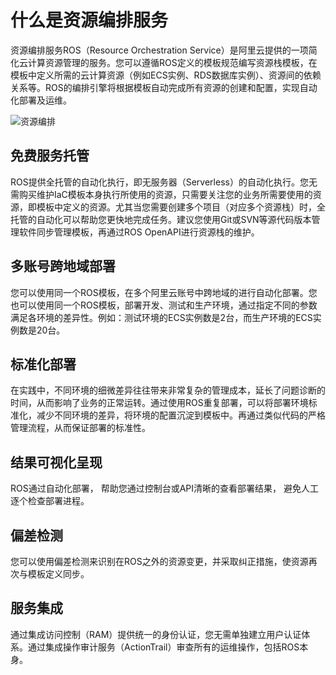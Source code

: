 # 什么是资源编排服务

资源编排服务ROS（Resource Orchestration Service）是阿里云提供的一项简化云计算资源管理的服务。您可以遵循ROS定义的模板规范编写资源栈模板，在模板中定义所需的云计算资源（例如ECS实例、RDS数据库实例）、资源间的依赖关系等。ROS的编排引擎将根据模板自动完成所有资源的创建和配置，实现自动化部署及运维。

![资源编排](https://static-aliyun-doc.oss-cn-hangzhou.aliyuncs.com/assets/img/zh-CN/6393459951/p76489.png)



## 免费服务托管

ROS提供全托管的自动化执行，即无服务器（Serverless）的自动化执行。您无需购买维护IaC模板本身执行所使用的资源，只需要关注您的业务所需要使用的资源，即模板中定义的资源。尤其当您需要创建多个项目（对应多个资源栈）时，全托管的自动化可以帮助您更快地完成任务。建议您使用Git或SVN等源代码版本管理软件同步管理模板，再通过ROS OpenAPI进行资源栈的维护。

## 多账号跨地域部署

您可以使用同一个ROS模板，在多个阿里云账号中跨地域的进行自动化部署。您也可以使用同一个ROS模板，部署开发、测试和生产环境，通过指定不同的参数满足各环境的差异性。例如：测试环境的ECS实例数是2台，而生产环境的ECS实例数是20台。

## 标准化部署

在实践中，不同环境的细微差异往往带来非常复杂的管理成本，延长了问题诊断的时间，从而影响了业务的正常运转。通过使用ROS重复部署，可以将部署环境标准化，减少不同环境的差异，将环境的配置沉淀到模板中。再通过类似代码的严格管理流程，从而保证部署的标准性。

## 结果可视化呈现

ROS通过自动化部署， 帮助您通过控制台或API清晰的查看部署结果， 避免人工逐个检查部署进程。

## 偏差检测

您可以使用偏差检测来识别在ROS之外的资源变更，并采取纠正措施，使资源再次与模板定义同步。

## 服务集成

通过集成访问控制（RAM）提供统一的身份认证，您无需单独建立用户认证体系。通过集成操作审计服务（ActionTrail）审查所有的运维操作，包括ROS本身。

